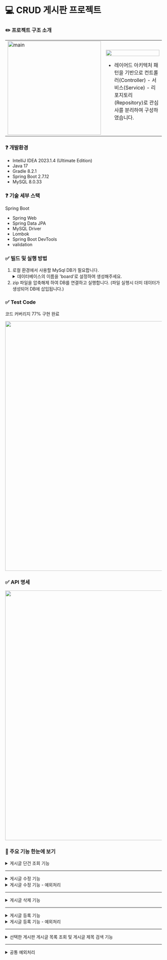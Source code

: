 # 💻 CRUD 게시판 프로젝트

### ✏️ 프로젝트 구조 소개

<div align=center>
  <table style="border:none">
    <tr>
      <td>
        <img width="300" alt="main" src="https://github.com/mansooonuna/task_prj/assets/102853354/9929bd99-a7a3-4f44-92ec-dc0cf5e31f51"/>
      </td>
      <td>
        <img align="" width="100%" src="https://github.com/mansooonuna/task_prj/assets/102853354/1d4c05bf-5967-4cec-ba07-c22063215adb">
        <ul>
            <li>레이어드 아키텍처 패턴을 기반으로 컨트롤러(Controller) - 서비스(Service) - 리포지토리(Repository)로 관심사를 분리하여 구성하였습니다.</li>
        </ul>
      </td>    
    </tr>
  </table>
</div>

### ❓ 개발환경
<ul>
<li>IntelliJ IDEA 2023.1.4 (Ultimate Edition)</li>
<li>Java 17</li>
<li>Gradle 8.2.1</li>
<li>Spring Boot 2.7.12</li>
<li>MySQL 8.0.33</li>
</ul>

### ❓ 기술 세부 스택
Spring Boot
<ul>
    <li>Spring Web</li>
    <li>Spring Data JPA</li>
    <li>MySQL Driver</li>
    <li>Lombok</li>
    <li>Spring Boot DevTools</li>
    <li>validation</li>
</ul>

### ✅ 빌드 및 실행 방법
<ol>
    <li>로컬 환경에서 사용할 MySql DB가 필요합니다.</li>
        <details>
        <summary>데이터베이스의 이름을 'board'로 설정하여 생성해주세요.</summary>
        <br/>
        <div align=center>
        <img width="100%" src='https://github.com/mansooonuna/task_prj/assets/102853354/96221ac2-e075-44c3-a3bd-586673e39235'>
        </div>
        </details>
    <li>zip 파일을 압축해제 하여 DB를 연결하고 실행합니다. (파일 실행시 더미 데이터가 생성되어 DB에 삽입됩니다.)</li>
</ol>

### ✅ Test Code
코드 커버리지 77% 구현 완료
<br>
<div align=center>
  <img width="800" src="https://github.com/mansooonuna/task_prj/assets/102853354/8853677b-8484-4593-a91b-90b0191b8985">
</div>



### ✅ API 명세
<div align=center>
<img width="800" src="https://github.com/mansooonuna/task_prj/assets/102853354/91644dd3-d3d8-430e-8924-b8921aeedb9c">
</div>

### 👀 주요 기능 한눈에 보기
<details>
<summary>게시글 단건 조회 기능</summary>
<br/>
<li>url에 입력한 id에 해당하는 게시글이 조회됩니다.</li>
    <div align=center>
    <img src='https://github.com/mansooonuna/task_prj/assets/102853354/076191a0-238c-481d-adee-eb5ffa272d9c' >
    </div>
<br/>

<li>게시글 조회 시 마다 조회수가 업데이트 됩니다.</li>
    <div align=center>
    <img src='https://github.com/mansooonuna/task_prj/assets/102853354/7f91d96e-e92a-48cd-a210-258fcb61e457' >
    </div>
<br/>
</details>

***

<details>
<summary>게시글 수정 기능</summary>
<br/>
<li>수정하고 싶은 게시글의 제목과 내용을 입력하면 게시글이 수정됩니다.</li>
    <div align=center>
    <img src='https://github.com/mansooonuna/task_prj/assets/102853354/e2eaf45a-1d7a-47cf-af82-aac7619f8016' >
    </div>
<br/>
</details>


<details>
<summary>게시글 수정 기능 - 예외처리</summary>
<br/>
<li>제목이나 내용의 입력값이 없을 경우 예외처리 진행했습니다.</li>
    <div align=center>
    <img src='https://github.com/mansooonuna/task_prj/assets/102853354/a196dc95-3e5d-4126-9c3f-4358376e76fa'>
    <img src="https://github.com/mansooonuna/task_prj/assets/102853354/12617cbc-e335-4413-a892-d8cb3b85ae4e">
    </div>
<br/>
</details>

***

<details>
<summary>게시글 삭제 기능</summary>
<br/>
<li>url에 삭제하고 싶은 게시글의 id 값을 넘겨주어 삭제합니다.</li>
    <div align=center>
    <img src="https://github.com/mansooonuna/task_prj/assets/102853354/3baf3c15-6d21-4096-94d2-05e57769a8f8">
    </div>
<br/>
</details>

***

<details>
<summary>게시글 등록 기능</summary>
<br/>
<li>게시글의 제목, 내용을 함께 넘겨주면 게시글이 등록이 됩니다. 게시판을 선택하지 않은 경우에는 기본 게시판이 자동으로 선택됩니다.</li>
    <div align=center>
    <img src="https://github.com/mansooonuna/task_prj/assets/102853354/f0bdd601-a4d0-4cc4-9e33-32a387c8cb24">
    </div>
<br/>

<li>게시판을 선택한 경우 해당 게시판으로 글이 게시됩니다.</li>
    <div align=center>
    <img src="https://github.com/mansooonuna/task_prj/assets/102853354/dc6685a5-c70a-4444-8d05-fef079457a7e">
    </div>
<br/>
</details>

<details>
<summary>게시글 등록 기능 - 예외처리</summary>
<br/>
<li>제목의 글자 수는 100자 이내로 제한하였습니다.</li>
    <div align=center>
    <img src="https://github.com/mansooonuna/task_prj/assets/102853354/e3f4ef36-8bfd-4ae3-a747-df891252e8ca">
    </div>
<br/>
</details>

***

<details>
<summary>선택한 게시판 게시글 목록 조회 및 게시글 제목 검색 기능</summary>
<br/>
<li>게시판을 선택하지 않고 목록 조회를 할 경우에 MAIN 게시판이 조회되고 10개씩 페이징 처리하여 일자 기준 최신순으로 반환합니다.</li>
    <div align=center>
    <img src="https://github.com/mansooonuna/task_prj/assets/102853354/73757947-91a2-406d-9c5c-10191f2a4c0d">
    </div>
<br/>

<li>게시판을 선택하고, 검색 키워드도 함께 param으로 넘겨주면 해당 게시판의 검색된 게시글이 조회됩니다. 검색 시 쿼리문에 LIKE를 사용하여 해당 키워드가 제목에 포함된 게시글은 모두 조회됩니다.</li>
    <div align=center>
    <img src="https://github.com/mansooonuna/task_prj/assets/102853354/cee8f4c2-b87b-4962-8068-2ee862ba7fc1">
    </div>
<br/>
</details>

***
<details>
<summary>공통 예외처리</summary>
<br/>
<li>해당 게시글이 존재하지 않을 경우 예외처리 진행하였습니다.</li>
    <div align=center>
    <img src="https://github.com/mansooonuna/task_prj/assets/102853354/77714e18-d067-4f2b-bbca-1641c2eaf991">
    </div>
<br>
<li>게시글은 작성자만 수정,삭제할 수 있도록 예외처리 진행했습니다. </li>
    <div align="center">
    <img src="https://github.com/mansooonuna/task_prj/assets/102853354/1e04620e-e2c5-4a61-bff1-7b9c2ecbb980">
    <img src="https://github.com/mansooonuna/task_prj/assets/102853354/e6afad67-df7e-41f7-bf50-1c2d3c8daa49">
    </div>
</details>

